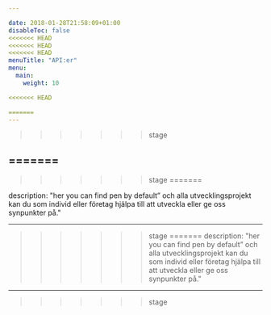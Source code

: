 ```yaml
---

date: 2018-01-28T21:58:09+01:00
disableToc: false
<<<<<<< HEAD
<<<<<<< HEAD
<<<<<<< HEAD
menuTitle: "API:er"
menu:
  main:
    weight: 10

<<<<<<< HEAD

=======
---
```

>>>>>>> stage



=======
---
>>>>>>> stage
=======





description: "her you can find pen by default” och alla utvecklingsprojekt kan du som individ eller företag hjälpa till att utveckla eller ge oss synpunkter på."


---
>>>>>>> stage
=======
description: "her you can find pen by default” och alla utvecklingsprojekt kan du som individ eller företag hjälpa till att utveckla eller ge oss synpunkter på."

---
>>>>>>> stage
